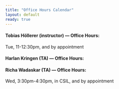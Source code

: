 ```yaml
---
title: "Office Hours Calendar"
layout: default
ready: true
---
```


<style type="text/css">
.pageBreakBefore {page-break-before:always;}
.style1 {color: #999999}
.style2 {font-size: smaller}
table#sched  tr td {font-size: 0.7em;}
table.hdrLinks * td { padding-right: 2em;}
table.hdrLinks * td.curr { font-weight:bold; }
</style>

<h4>Tobias Höllerer (instructor) — <strong>Office Hours</strong>:</h4>

Tue, 11-12:30pm, and by appointment


<h4>Harlan Kringen (TA) — <strong>Office Hours</strong>:</h4>


<h4>Richa Wadaskar (TA) — <strong>Office Hours</strong>:</h4>
Wed, 3:30pm-4:30pm, in CSIL, and by appointment

